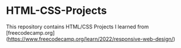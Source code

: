 # HTML-CSS-Projects

This repository contains HTML/CSS Projects I learned from [freecodecamp.org] (https://www.freecodecamp.org/learn/2022/responsive-web-design/)
